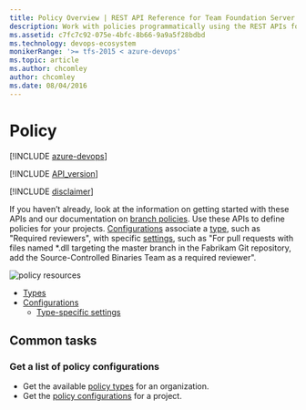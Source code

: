 ```yaml
---
title: Policy Overview | REST API Reference for Team Foundation Server
description: Work with policies programmatically using the REST APIs for Team Foundation Server.
ms.assetid: c7fc7c92-075e-4bfc-8b66-9a9a5f28bdbd
ms.technology: devops-ecosystem
monikerRange: '>= tfs-2015 < azure-devops'
ms.topic: article
ms.author: chcomley
author: chcomley
ms.date: 08/04/2016
---
```


# Policy

[!INCLUDE [azure-devops](../_data/azure-devops-message.md)]

[!INCLUDE [API_version](../_data/version2-preview1.md)]

[!INCLUDE [disclaimer](../_data/disclaimer.md)]

If you haven’t already, look at the information on getting started with these APIs and our documentation on [branch policies](https://go.microsoft.com/fwlink/?LinkID=615252). Use these APIs to define policies for your projects.
[Configurations](./configurations.md) associate a [type](./types.md), such as "Required reviewers", with specific [settings](./settings.md), such as "For pull requests with files named \*.dll targeting the master branch in the Fabrikam Git repository, add the Source-Controlled Binaries Team as a required reviewer".

![policy resources](./media/policy-resources.png)

* [Types](./types.md)
* [Configurations](configurations.md)
  * [Type-specific settings](./settings.md)

## Common tasks

### Get a list of policy configurations

* Get the available [policy types](./types.md) for an organization.
* Get the [policy configurations](./configurations.md) for a project.
